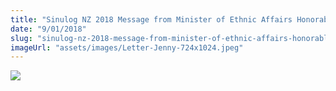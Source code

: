 ```yaml
---
title: "Sinulog NZ 2018 Message from Minister of Ethnic Affairs Honorable Jenny Salesa"
date: "9/01/2018"
slug: "sinulog-nz-2018-message-from-minister-of-ethnic-affairs-honorable-jenny-salesa"
imageUrl: "assets/images/Letter-Jenny-724x1024.jpeg"
---
```


![](https://i0.wp.com/santonino-nz.org/wp-content/uploads/2018/01/Letter-Jenny-724x1024.jpeg?resize=724%2C1024)
